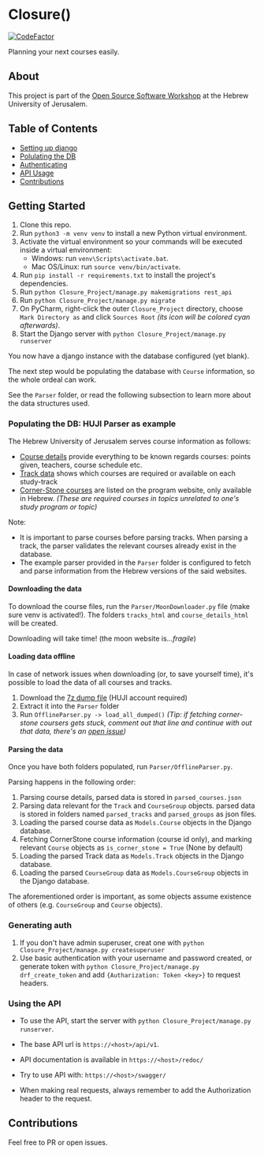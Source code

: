 # Closure() #
[![CodeFactor](https://www.codefactor.io/repository/github/scdor/closure/badge)](https://www.codefactor.io/repository/github/scdor/closure)

Planning your next courses easily.

## About ##

This project is part of
the [Open Source Software Workshop](https://shnaton.huji.ac.il/index.php/NewSyl/67118/2/) at
the Hebrew University of Jerusalem.


## Table of Contents

- [Setting up django](#instructions)
- [Polulating the DB](#HUJIex)
- [Authenticating](#generatingAuth)
- [API Usage](#usetheapi)
- [Contributions](#contribute)


<a name="instructions"/>

## Getting Started ##

1. Clone this repo.
2. Run `python3 -m venv venv` to install a new Python virtual environment.
3. Activate the virtual environment so your commands will be executed inside a virtual environment: 
    - Windows: run `venv\Scripts\activate.bat`. 
    - Mac OS/Linux: run `source venv/bin/activate`. <br> 
4. Run `pip install -r requirements.txt` to install the project's dependencies.
5. Run `python Closure_Project/manage.py makemigrations rest_api`
6. Run `python Closure_Project/manage.py migrate`
7. On PyCharm, right-click the outer `Closure_Project` directory, choose `Mark Directory as` and click `Sources Root` _(its icon will be colored cyan afterwards)_.
8. Start the Django server with `python Closure_Project/manage.py runserver`

You now have a django instance with the database configured (yet blank).

The next step would be populating the database with `Course` information, so the whole ordeal
can work.

See the `Parser` folder, or read the following subsection to learn more about the data
structures used.

<a name="HUJIex"/>

### Populating the DB: HUJI Parser as example ###

The Hebrew University of Jerusalem serves course information as follows:

- [Course details](http://moon.cc.huji.ac.il/nano/pages/wfrCourse.aspx?faculty=2&year=2021&courseId=67118&language=en)
  provide everything to be known regards courses: points given, teachers, course schedule etc.
- [Track data](http://moon.cc.huji.ac.il/nano/pages/wfrMaslulDetails.aspx?year=2021&faculty=2&entityId=521&chugId=521&degreeCode=71&maslulId=23010&language=en)
  shows which courses are required or available on each study-track
- [Corner-Stone courses](https://ap.huji.ac.il/%D7%A8%D7%95%D7%97-%D7%9C%D7%A4%D7%99-%D7%A7%D7%9E%D7%A4%D7%95%D7%A1%D7%99%D7%9D-%D7%A9%D7%95%D7%A0%D7%99%D7%9D/%D7%A7%D7%95%D7%A8%D7%A1-%D7%9E%D7%A7%D7%95%D7%95%D7%9F)
  are listed on the program website, only available in Hebrew. _(These are required courses in
  topics unrelated to one's study program or topic)_

Note: 
* It is important to parse courses before parsing tracks. When parsing a track, the parser validates the relevant courses already exist in the database. 
* The example parser provided in the `Parser` folder is configured to fetch and parse
information from the Hebrew versions of the said websites.


#### Downloading the data ####
To download the course files, run the `Parser/MoonDownloader.py` file (make sure venv is activated!). The folders `tracks_html` and `course_details_html` will be created.

Downloading will take time! (the moon website is..._fragile_)

#### Loading data offline ####
In case of network issues when downloading (or, to save yourself time), it's possible to load the data of all courses and tracks. 
1. Download the [7z dump file](https://drive.google.com/file/d/1TQSQ--VWFKt0CCZlBOZRUxKuH6Y6u0DL/view?usp=sharing) (HUJI account required)
2. Extract it into the `Parser` folder
3. Run `OfflineParser.py -> load_all_dumped()` _(Tip: if fetching corner-stone coursers gets stuck, comment out that line and continue with out that data, there's an [open issue](https://github.com/ScDor/Closure/issues/4))_

#### Parsing the data ####
Once you have both folders populated, run `Parser/OfflineParser.py`.

Parsing happens in the following order:
1. Parsing course details, parsed data is stored in `parsed_courses.json`
2. Parsing data relevant for the `Track` and `CourseGroup` objects. parsed data is stored in folders named `parsed_tracks` and `parsed_groups` as json files.
3. Loading the parsed course data as `Models.Course` objects in the Django database. 
4. Fetching CornerStone course information (course id only), and marking relevant `Course` objects as `is_corner_stone = True` (None by default)
5. Loading the parsed Track data as `Models.Track` objects in the Django database. 
6. Loading the parsed `CourseGroup` data as `Models.CourseGroup` objects in the Django database. 

The aforementioned order is important, as some objects assume existence of others (e.g. `CourseGroup` and `Course` objects).

<a name="generatingAuth"/>

### Generating auth ###
1. If you don't have admin superuser, creat one with `python Closure_Project/manage.py createsuperuser`
2. Use basic authentication with your username and password created, or generate token with `python Closure_Project/manage.py drf_create_token` and add `{Autharization: Token <key>}` to request headers.

<a name="usetheapi"/>

### Using the API ###
- To use the API, start the server with `python Closure_Project/manage.py runserver`.

- The base API url is `https://<host>/api/v1`.
- API documentation is available in `https://<host>/redoc/`
- Try to use API with: `https://<host>/swagger/`
- When making real requests, always remember to add the Authorization header to the request.

<a name="contribute"/>

## Contributions ##

Feel free to PR or open issues.
